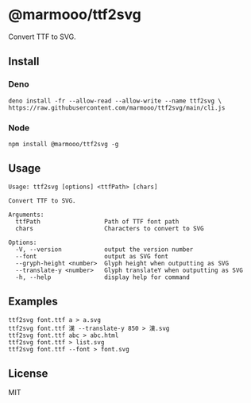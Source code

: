 # @marmooo/ttf2svg

Convert TTF to SVG.

## Install

### Deno

```
deno install -fr --allow-read --allow-write --name ttf2svg \
https://raw.githubusercontent.com/marmooo/ttf2svg/main/cli.js
```

### Node

```
npm install @marmooo/ttf2svg -g
```

## Usage

```
Usage: ttf2svg [options] <ttfPath> [chars]

Convert TTF to SVG.

Arguments:
  ttfPath                  Path of TTF font path
  chars                    Characters to convert to SVG

Options:
  -V, --version            output the version number
  --font                   output as SVG font
  --gryph-height <number>  Glyph height when outputting as SVG
  --translate-y <number>   Glyph translateY when outputting as SVG
  -h, --help               display help for command
```

## Examples

```
ttf2svg font.ttf a > a.svg
ttf2svg font.ttf 漢 --translate-y 850 > 漢.svg
ttf2svg font.ttf abc > abc.html
ttf2svg font.ttf > list.svg
ttf2svg font.ttf --font > font.svg
```

## License

MIT
